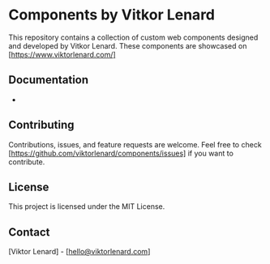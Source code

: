 # Components by Vitkor Lenard

This repository contains a collection of custom web components designed and developed by Vitkor Lenard. These components are showcased on [https://www.viktorlenard.com/]

## Documentation

-

## Contributing

Contributions, issues, and feature requests are welcome. Feel free to check [https://github.com/viktorlenard/components/issues] if you want to contribute.

## License

This project is licensed under the MIT License.

## Contact

[Viktor Lenard] - [hello@viktorlenard.com]
